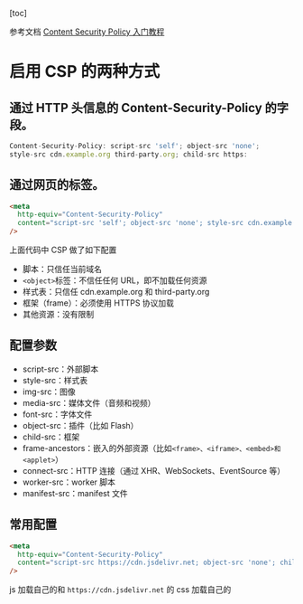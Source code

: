 [toc]

参考文档
[Content Security Policy 入门教程](http://www.ruanyifeng.com/blog/2016/09/csp.html)

# 启用 CSP 的两种方式

## 通过 HTTP 头信息的 Content-Security-Policy 的字段。

```js
Content-Security-Policy: script-src 'self'; object-src 'none';
style-src cdn.example.org third-party.org; child-src https:
```

## 通过网页的<meta>标签。

```html
<meta
  http-equiv="Content-Security-Policy"
  content="script-src 'self'; object-src 'none'; style-src cdn.example.org third-party.org; child-src https:"
/>
```

上面代码中 CSP 做了如下配置

- 脚本：只信任当前域名
- `<object>`标签：不信任任何 URL，即不加载任何资源
- 样式表：只信任 cdn.example.org 和 third-party.org
- 框架（frame）：必须使用 HTTPS 协议加载
- 其他资源：没有限制

## 配置参数

- script-src：外部脚本
- style-src：样式表
- img-src：图像
- media-src：媒体文件（音频和视频）
- font-src：字体文件
- object-src：插件（比如 Flash）
- child-src：框架
- frame-ancestors：嵌入的外部资源（比如`<frame>、<iframe>、<embed>和 <applet>`）
- connect-src：HTTP 连接（通过 XHR、WebSockets、EventSource 等）
- worker-src：worker 脚本
- manifest-src：manifest 文件

## 常用配置

```html
<meta
  http-equiv="Content-Security-Policy"
  content="script-src https://cdn.jsdelivr.net; object-src 'none'; child-src https:"
/>
```

js 加载自己的和 `https://cdn.jsdelivr.net` 的
css 加载自己的

